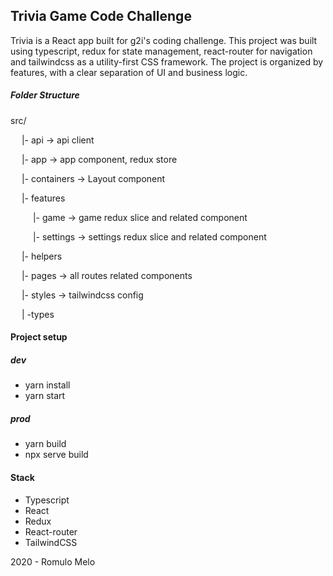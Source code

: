 ## Trivia Game Code Challenge

Trivia is a React app built for g2i's coding challenge. This project was built using typescript, redux for state management, react-router for navigation and tailwindcss as a utility-first CSS framework. The project is organized by features, with a clear separation of UI and business logic. 

##### Folder Structure

src/

&emsp; |- api ->  api client

&emsp; |- app -> app component, redux store

&emsp; |- containers -> Layout component

&emsp; |- features

&emsp; &emsp; |- game -> game redux slice and related component

&emsp; &emsp; |- settings -> settings redux slice and related component

&emsp; |- helpers 

&emsp; |- pages -> all routes related components

&emsp; |- styles -> tailwindcss config

&emsp; | -types 


#### Project setup

##### dev
- yarn install
- yarn start

##### prod

- yarn build
- npx serve build


#### Stack
* Typescript 
* React
* Redux
* React-router
* TailwindCSS

2020 - Romulo Melo 
